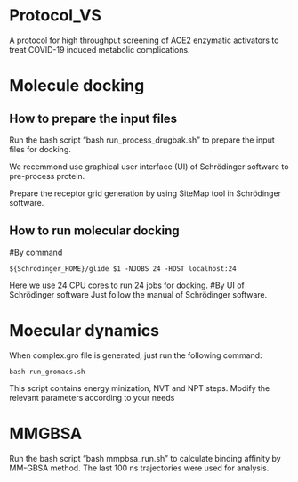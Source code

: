 # Protocol_VS
A protocol for high throughput screening of ACE2 enzymatic activators to treat COVID-19 induced metabolic complications.

# Molecule docking
## How to prepare the input files  
Run the bash script “bash run_process_drugbak.sh” to prepare the input files for docking.

We recemmond use graphical user interface (UI) of Schrödinger software to pre-process protein.

Prepare the receptor grid generation by using SiteMap tool in Schrödinger software.

## How to run molecular docking
#By command
```
${Schrodinger_HOME}/glide $1 -NJOBS 24 -HOST localhost:24
```
Here we use 24 CPU cores to run 24 jobs for docking.
#By UI of Schrödinger software
Just follow the manual of Schrödinger software.

# Moecular dynamics
When complex.gro file is generated, just run the following command:
```
bash run_gromacs.sh
```
This script contains energy minization, NVT and NPT steps. Modify the relevant parameters according to your needs

# MMGBSA
Run the bash script “bash mmpbsa_run.sh” to calculate binding affinity by MM-GBSA method. 
The last 100 ns trajectories were used for analysis.
